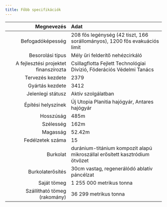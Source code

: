 ```yaml
---
title: Főbb specifikációk
---
```


| Megnevezés | Adat |
| ---: | :--- |
| Befogadóképesség | 208 fős legénység (42 tiszt, 166 sorállományos), 1200 fős evakuációs limit |
| Besorolási típus | Mély űri felderítő nehézcirkáló |
| A fejlesztési projektet finanszírozta | Csillagflotta Fejlett Technológiai Divízió, Föderációs Védelmi Tanács |
| Tervezés kezdete | 2379 |
| Gyártás kezdete | 3412 |
| Jelenlegi státusz | Aktív szolgálatban |
| Építési helyszínek | Új Utopia Planitia hajógyár, Antares hajógyár |
| Hosszúság | 485m |
| Szélesség | 162m |
| Magasság | 52.42m |
| Fedélzetek száma | 15 |
| Burkolat | duránium-titánium kompozit alapú mikroszállal erősített kasztródium ötvözet |
| Burkolaterősítés | 30cm vastag, regenerálódó ablatív páncélzat |
| Saját tömeg | 1 255 000 metrikus tonna |
| Szállítható tömeg (rakomány) | 36 299 metrikus tonna |
